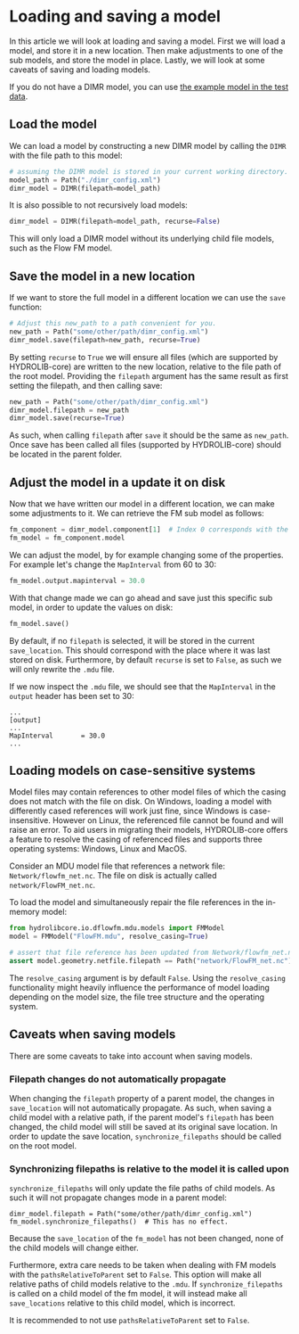 # Loading and saving a model

In this article we will look at loading and saving a model. First we will load a model,
and store it in a new location. Then make adjustments to one of the sub models, and 
store the model in place. Lastly, we will look at some caveats of saving and loading
models.

If you do not have a DIMR model, you can use [the example model in the test data](https://github.com/Deltares/HYDROLIB-core/tree/main/tests/data/input/e02/c11_korte-woerden-1d/dimr_model).

## Load the model

We can load a model by constructing a new DIMR model by calling the `DIMR` with the
file path to this model:

```python
# assuming the DIMR model is stored in your current working directory.
model_path = Path("./dimr_config.xml")
dimr_model = DIMR(filepath=model_path)
```

It is also possible to not recursively load models:
```python
dimr_model = DIMR(filepath=model_path, recurse=False)
```

This will only load a DIMR model without its underlying child file models, such as the Flow FM model.

## Save the model in a new location

If we want to store the full model in a different location we can use the `save` function:

```python
# Adjust this new_path to a path convenient for you.
new_path = Path("some/other/path/dimr_config.xml")  
dimr_model.save(filepath=new_path, recurse=True)
```

By setting `recurse` to `True` we will ensure all files (which are supported by HYDROLIB-core) 
are written to the new location, relative to the file path of the root model. 
Providing the `filepath` argument has the same result as first setting the filepath, and then
calling save:

```python
new_path = Path("some/other/path/dimr_config.xml")  
dimr_model.filepath = new_path
dimr_model.save(recurse=True)
```

As such, when calling `filepath` after `save` it should be the same as `new_path`.
Once save has been called all files (supported by HYDROLIB-core) should be located in the parent folder.

## Adjust the model in a update it on disk

Now that we have written our model in a different location, we can make some adjustments to it.
We can retrieve the FM sub model as follows:

```python
fm_component = dimr_model.component[1]  # Index 0 corresponds with the RRComponent.
fm_model = fm_component.model
```

We can adjust the model, by for example changing some of the properties. For example let's change the 
`MapInterval` from 60 to 30:

```python
fm_model.output.mapinterval = 30.0
```

With that change made we can go ahead and save just this specific sub model, in order to update the values on disk:

```python
fm_model.save()
```

By default, if no `filepath` is selected, it will be stored in the current `save_location`. This should 
correspond with the place where it was last stored on disk. Furthermore, by default `recurse` is set to 
`False`, as such we will only rewrite the `.mdu` file.

If we now inspect the `.mdu` file, we should see that the `MapInterval` in the `output` header has been set to 30:

```
...
[output]
...
MapInterval       = 30.0
...
```

## Loading models on case-sensitive systems
Model files may contain references to other model files of which the casing does not match with the file on disk. On Windows, loading a model with differently cased references will work just fine, since Windows is case-insensitive. However on Linux, the referenced file cannot be found and will raise an error. 
To aid users in migrating their models, HYDROLIB-core offers a feature to resolve the casing of referenced files and supports three operating systems: Windows, Linux and MacOS.

Consider an MDU model file that references a network file: `Network/flowfm_net.nc`.
The file on disk is actually called `network/FlowFM_net.nc`.

To load the model and simultaneously repair the file references in the in-memory model:

```python
from hydrolibcore.io.dflowfm.mdu.models import FMModel
model = FMModel("FlowFM.mdu", resolve_casing=True)

# assert that file reference has been updated from Network/flowfm_net.nc to network/FlowFM_net.nc
assert model.geometry.netfile.filepath == Path("network/FlowFM_net.nc")
```

The `resolve_casing` argument is by default `False`. Using the `resolve_casing` functionality might heavily influence the performance of model loading depending on the model size, the file tree structure and the operating system.

## Caveats when saving models

There are some caveats to take into account when saving models.

### Filepath changes do not automatically propagate

When changing the `filepath` property of a parent model, the changes in `save_location` will not
automatically propagate. As such, when saving a child model with a relative path, if the parent
model's `filepath` has been changed, the child model will still be saved at its original save location.
In order to update the save location, `synchronize_filepaths` should be called on the root model.

### Synchronizing filepaths is relative to the model it is called upon

`synchronize_filepaths` will only update the file paths of child models. As such it will not propagate
changes mode in a parent model:

```
dimr_model.filepath = Path("some/other/path/dimr_config.xml")
fm_model.synchronize_filepaths()  # This has no effect.
```

Because the `save_location` of the `fm_model` has not been changed, none of the child models will change either.

Furthermore, extra care needs to be taken when dealing with FM models with the `pathsRelativeToParent` set to 
`False`. This option will make all relative paths of child models relative to the `.mdu`. If `synchronize_filepaths` is called on a child model of the fm model, it will instead make all `save_locations` relative to this child model, which is incorrect.

It is recommended to not use `pathsRelativeToParent` set to `False`.
